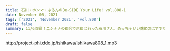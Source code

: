 ```yaml
---
title: 石川・ホンマ・ぶるんのBe-SIDE Your Life! vol.808-1
date: November 06, 2021
tags: ['2021', 'November 2021', 'vol.808']
draft: false
summary: 11/6収録！ニシナナの都合で京都に行った石川さん。めっちゃいい季節のはずです！
---
```


http://project-phi.ddo.jp/ishikawa/ishikawa808_1.mp3
